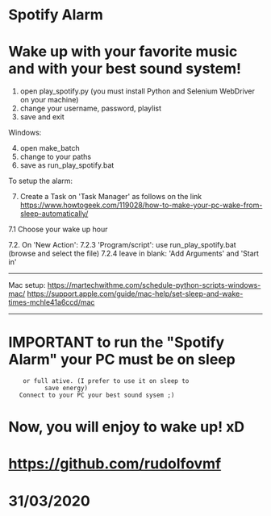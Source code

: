 # Spotify Alarm #
# Wake up with your favorite music and with your best sound system!

1. open play_spotify.py
   (you must install Python and Selenium WebDriver on your machine)
2. change your username, password, playlist
3. save and exit

Windows:

4. open make_batch
5. change to your paths
6. save as run_play_spotify.bat

To setup the alarm:

7.   Create a Task on 'Task Manager' as follows on the link
	https://www.howtogeek.com/119028/how-to-make-your-pc-wake-from-sleep-automatically/

7.1  Choose your wake up hour

7.2. On 'New Action':
	7.2.3 'Program/script': 
    		 use run_play_spotify.bat (browse and select the file)
	7.2.4 leave in blank: 'Add Arguments' and 'Start in'
	
************************************
Mac setup:
https://martechwithme.com/schedule-python-scripts-windows-mac/
https://support.apple.com/guide/mac-help/set-sleep-and-wake-times-mchle41a6ccd/mac
**************************************

# IMPORTANT to run the "Spotify Alarm" your PC must be on sleep 
	    or full ative. (I prefer to use it on sleep to 
			  save energy)
	   Connect to your PC your best sound sysem ;)

# Now, you will enjoy to wake up! xD
# https://github.com/rudolfovmf
# 31/03/2020
